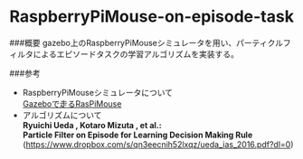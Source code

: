 # RaspberryPiMouse-on-episode-task  

###概要
gazebo上のRaspberryPiMouseシミュレータを用い、パーティクルフィルタによるエピソードタスクの学習アルゴリズムを実装する。

###参考
- RaspberryPiMouseシミュレータについて  
[Gazeboで走るRasPiMouse](http://products.rt-net.jp/micromouse/archives/3544)
- アルゴリズムについて  
**Ryuichi Ueda , Kotaro Mizuta , et al.:**  
**Particle Filter on Episode for Learning Decision Making Rule**  
(https://www.dropbox.com/s/qn3eecnih52lxqz/ueda_ias_2016.pdf?dl=0)
